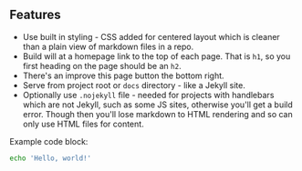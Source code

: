 ## Features

- Use built in styling - CSS added for centered layout which is cleaner than a plain view of markdown files in a repo. 
- Build will at a homepage link to the top of each page. That is `h1`, so you first heading on the page should be an `h2`.
- There's an improve this page button the bottom right.
- Serve from project root or `docs` directory - like a Jekyll site.
- Optionally use `.nojekyll` file - needed for projects with handlebars which are not Jekyll, such as some JS sites, otherwise you'll get a build error. Though then you'll lose markdown to HTML rendering and so can only use HTML files for content.


Example code block:

```sh
echo 'Hello, world!'
```
